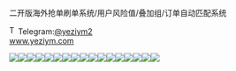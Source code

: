 二开版海外抢单刷单系统/用户风险值/叠加组/订单自动匹配系统<p dir="auto"><a target="_blank" rel="noopener noreferrer nofollow" href="https://camo.githubusercontent.com/d614d90677fbc2e34c7c62ebc68c82379d87a57c4beaf05af65fec7ba6b72e36/68747470733a2f2f63646e2d69636f6e732d706e672e666c617469636f6e2e636f6d2f3531322f323131312f323131313634362e706e67"><img src="https://camo.githubusercontent.com/d614d90677fbc2e34c7c62ebc68c82379d87a57c4beaf05af65fec7ba6b72e36/68747470733a2f2f63646e2d69636f6e732d706e672e666c617469636f6e2e636f6d2f3531322f323131312f323131313634362e706e67" alt="Telegram Icon" style="width: 16px; max-width: 100%;" data-canonical-src="https://cdn-icons-png.flaticon.com/512/2111/2111646.png"></a>Telegram:<a href="https://t.me/yeziym2" rel="nofollow">@yeziym2</a><br><a href="https://www.yeziym.com/">www.yeziym.com</a></p><img src="https://github.com/yeziym/yYpa7CeqPa/blob/main/PzQAv.png"><img src="https://github.com/yeziym/yYpa7CeqPa/blob/main/QynY6.png"><img src="https://github.com/yeziym/yYpa7CeqPa/blob/main/imNyf.png"><img src="https://github.com/yeziym/yYpa7CeqPa/blob/main/zRXNq.png"><img src="https://github.com/yeziym/yYpa7CeqPa/blob/main/zks3y.png"><img src="https://github.com/yeziym/yYpa7CeqPa/blob/main/MlyEk.png"><img src="https://github.com/yeziym/yYpa7CeqPa/blob/main/yYxvs.png"><img src="https://github.com/yeziym/yYpa7CeqPa/blob/main/nvwje.png"><img src="https://github.com/yeziym/yYpa7CeqPa/blob/main/XFzvt.png"><img src="https://github.com/yeziym/yYpa7CeqPa/blob/main/PUIob.png"><img src="https://github.com/yeziym/yYpa7CeqPa/blob/main/0kn6x.png"><img src="https://github.com/yeziym/yYpa7CeqPa/blob/main/BQudO.png"><img src="https://github.com/yeziym/yYpa7CeqPa/blob/main/HQDsB.png"><img src="https://github.com/yeziym/yYpa7CeqPa/blob/main/vDxhI.png"><img src="https://github.com/yeziym/yYpa7CeqPa/blob/main/hEGCb.png"><img src="https://github.com/yeziym/yYpa7CeqPa/blob/main/D7nq5.png"><img src="https://github.com/yeziym/yYpa7CeqPa/blob/main/FqTyn.png">